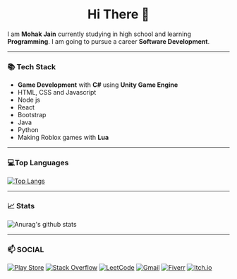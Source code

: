 <h1 align="center">Hi There 👋</h1>

I am **Mohak Jain** currently studying in high school and learning **Programming**. I am going to pursue a career **Software Development**.
___

### 📚 Tech Stack

- **Game Development** with **C#** using **Unity Game Engine** 
- HTML, CSS and Javascript
- Node js
- React
- Bootstrap
- Java
- Python
- Making Roblox games with **Lua**

___

### 💻Top Languages
[![Top Langs](https://github-readme-stats.vercel.app/api/top-langs/?username=mohakdev&layout=donut&theme=react)](https://github.com/anuraghazra/github-readme-stats)
___

### 📈 Stats
![Anurag's github stats](https://github-readme-stats.vercel.app/api?username=mohakdev&theme=react)
___

### 📫 SOCIAL
[![Play Store](https://img.shields.io/badge/Google_Play-414141?style=for-the-badge&logo=google-play&logoColor=white)](https://play.google.com/store/apps/dev?id=8686453862448820235)
[![Stack Overflow](https://img.shields.io/badge/-Stackoverflow-FE7A16?style=for-the-badge&logo=stack-overflow&logoColor=white)](https://stackoverflow.com/users/20568825/mohak-jain)
[![LeetCode](https://img.shields.io/badge/-LeetCode-FFA116?style=for-the-badge&logo=leetcode&logoColor=white)](https://leetcode.com/mohakdev/)
[![Gmail](https://img.shields.io/badge/Gmail-D14836?style=for-the-badge&logo=gmail&logoColor=white)](https://mail.google.com/mail/?view=cm&to=mohakj500@gmail.com)
[![Fiverr](https://img.shields.io/badge/fiverr-1DBF73?style=for-the-badge&logo=fiverr&logoColor=white)](https://www.fiverr.com/mohakjain1?public_mode=true)
[![Itch.io](https://img.shields.io/badge/Itch-%23FF0B34.svg?style=for-the-badge&logo=Itch.io&logoColor=white)](https://radiantgames.itch.io/)


